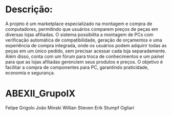 # Descrição:

A projeto é um marketplace especializado na montagem e compra de computadores, permitindo que usuários comparem preços de peças em diversas lojas afiliadas. O sistema possibilita a montagem de PCs com verificação automática de compatibilidade, geração de orçamentos e uma experiência de compra integrada, onde os usuários podem adquirir todas as peças em um único pedido, sem precisar acessar cada loja separadamente. Além disso, conta com um fórum para troca de conhecimentos e um painel para que as lojas afiliadas gerenciem seus produtos e preços. O objetivo é facilitar a compra de componentes para PC, garantindo praticidade, economia e segurança.


# ABEXII_GrupoIX
Felipe Grigolo 
João Minski 
Willian Stieven
Erik Stumpf Ogliari
